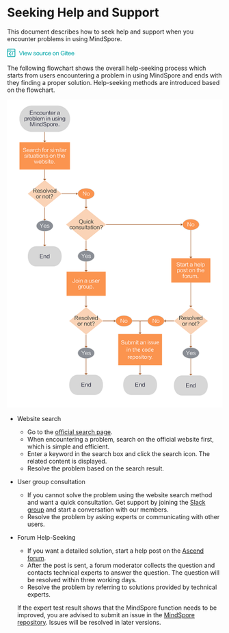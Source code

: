 ﻿# Seeking Help and Support

This document describes how to seek help and support when you encounter problems in using MindSpore.

<a href="https://gitee.com/mindspore/docs/blob/master/docs/source_en/help_seeking_path.md" target="_blank"><img src="./_static/logo_source.png"></a>

The following flowchart shows the overall help-seeking process which starts from users encountering a problem in using MindSpore and ends with they finding a proper solution. Help-seeking methods are introduced based on the flowchart.

![solution](./images/help_seeking_path.png)

- Website search

  - Go to the [official search page](https://www.mindspore.cn/search/en).
  - When encountering a problem, search on the official website first, which is simple and efficient.
  - Enter a keyword in the search box and click the search icon. The related content is displayed.
  - Resolve the problem based on the search result.


- User group consultation

  - If you cannot solve the problem using the website search method and want a quick consultation. Get support by joining the [Slack group](https://mindspore.slack.com/join/shared_invite/zt-dgk65rli-3ex4xvS4wHX7UDmsQmfu8w#/ ) and start a conversation with our members.
  - Resolve the problem by asking experts or communicating with other users.


- Forum Help-Seeking

  - If you want a detailed solution, start a help post on the [Ascend forum](https://forum.huawei.com/enterprise/en/forum-100504.html).
  - After the post is sent, a forum moderator collects the question and contacts technical experts to answer the question. The question will be resolved within three working days.
  - Resolve the problem by referring to solutions provided by technical experts.
  
  If the expert test result shows that the MindSpore function needs to be improved, you are advised to submit an issue in the [MindSpore repository](https://gitee.com/mindspore). Issues will be resolved in later versions.